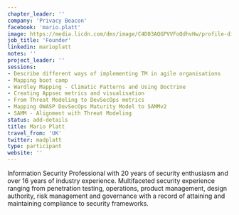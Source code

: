 ```yaml
---
chapter_leader: ''
company: 'Privacy Beacon'
facebook: 'mario.platt'
image: https://media.licdn.com/dms/image/C4D03AQGPVVFoQdhvHw/profile-displayphoto-shrink_800_800/0?e=1562803200&v=beta&t=GbVDo0eQK_spp_8qp9AyKvhEPChqYBOnbnamEIJlh2g
job_title: 'Founder'
linkedin: marioplatt
notes: ''
project_leader: ''
sessions:
- Describe different ways of implementing TM in agile organisations
- Mapping boot camp
- Wardley Mapping - Climatic Patterns and Using Doctrine
- Creating Appsec metrics and visualisation
- From Threat Modeling to DevSecOps metrics
- Mapping OWASP DevSecOps Maturity Model to SAMMv2
- SAMM - Alignment with Threat Modeling
status: add-details
title: Mario Platt
travel_from: 'UK'
twitter: madplatt
type: participant
website: ''
---
```


Information Security Professional with 20 years of security enthusiasm and over 16 years of industry experience.
Multifaceted security experience ranging from penetration testing, operations, product management, design authority, risk management and governance with a record of attaining and maintaining compliance to security frameworks.
